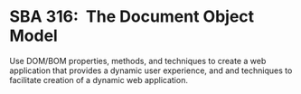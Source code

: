 # SBA 316:  The Document Object Model
 Use DOM/BOM properties, methods, and techniques to create a web application that provides a dynamic user experience, and and techniques to facilitate creation of a dynamic web application.
